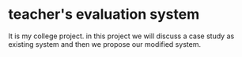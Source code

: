 # teacher's evaluation system
It is my college project.
in this project we will discuss a case study as existing system and then we propose our modified system.
